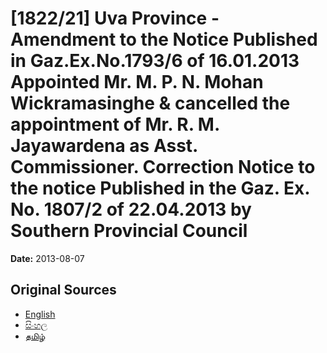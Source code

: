 # [1822/21] Uva Province - Amendment to the Notice Published in Gaz.Ex.No.1793/6 of 16.01.2013 Appointed Mr. M. P. N. Mohan Wickramasinghe & cancelled the appointment of Mr. R. M. Jayawardena as Asst. Commissioner. Correction Notice to the notice Published in the Gaz. Ex. No. 1807/2 of 22.04.2013 by Southern Provincial Council

**Date:** 2013-08-07

## Original Sources

- [English](https://documents.gov.lk/view/extra-gazettes/2013/8/1822-21_E.pdf)
- [සිංහල](https://documents.gov.lk/view/extra-gazettes/2013/8/1822-21_S.pdf)
- [தமிழ்](https://documents.gov.lk/view/extra-gazettes/2013/8/1822-21_T.pdf)
